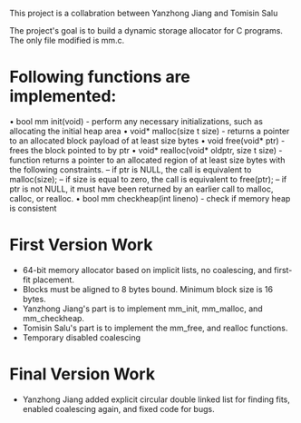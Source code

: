 This project is a collabration between Yanzhong Jiang and Tomisin Salu

The project's goal is to build a dynamic storage allocator for C programs. 
The only file modified is mm.c.


# Following functions are implemented:
• bool mm init(void) - perform any necessary initializations, such as allocating the initial heap area
• void* malloc(size t size) - returns a pointer to an allocated block payload of at least size bytes
• void free(void* ptr) -  frees the block pointed to by ptr
• void* realloc(void* oldptr, size t size) - function returns a pointer to an allocated region of at least size bytes with the following constraints.
– if ptr is NULL, the call is equivalent to malloc(size);
– if size is equal to zero, the call is equivalent to free(ptr);
– if ptr is not NULL, it must have been returned by an earlier call to malloc, calloc, or realloc. 
• bool mm checkheap(int lineno) - check if memory heap is consistent


# First Version Work

 * 64-bit memory allocator based on implicit lists, no coalescing, and first-fit placement. 
 * Blocks must be aligned to 8 bytes bound. Minimum block size is 16 bytes.
 * Yanzhong Jiang's part is to implement mm_init, mm_malloc, and mm_checkheap.
 * Tomisin Salu's part is to implement the mm_free, and realloc functions.
 * Temporary disabled coalescing

# Final Version Work

 * Yanzhong Jiang added explicit circular double linked list for finding fits, enabled coalescing again, and fixed code for bugs.
